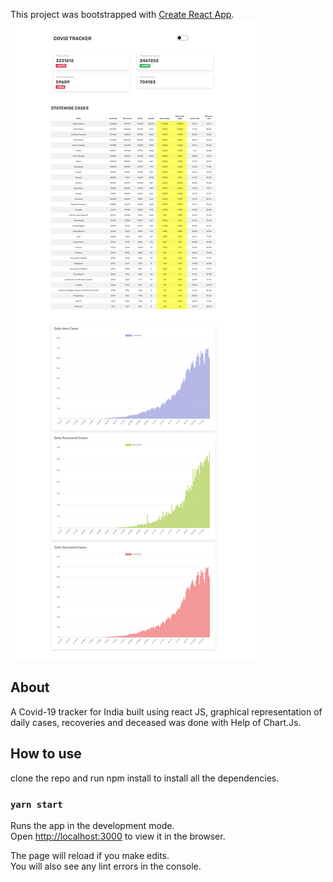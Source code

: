 This project was bootstrapped with [Create React App](https://github.com/facebook/create-react-app).
![Design preview](./design/design-preview.png)

## About

A Covid-19 tracker for India built using react JS, graphical representation of daily cases, recoveries and deceased was done
with Help of Chart.Js.

## How to use
 clone the repo and run npm install to install all the 
dependencies.

### `yarn start`

Runs the app in the development mode.<br />
Open [http://localhost:3000](http://localhost:3000) to view it in the browser.

The page will reload if you make edits.<br />
You will also see any lint errors in the console.

